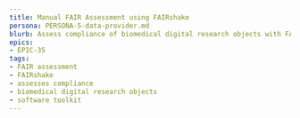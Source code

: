 ```yaml
---
title: Manual FAIR Assessment using FAIRshake
persona: PERSONA-5-data-provider.md
blurb: Assess compliance of biomedical digital research objects with FAIR guiding principles using FAIRshake
epics:
- EPIC-35
tags:
- FAIR assessment
- FAIRshake
- assesses compliance
- biomedical digital research objects
- software toolkit
---
```

